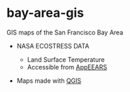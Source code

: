 # bay-area-gis
GIS maps of the San Francisco Bay Area

- NASA ECOSTRESS DATA
  - Land Surface Temperature
  - Accessible from [AppEEARS](https://appeears.earthdatacloud.nasa.gov/)
  
- Maps made with [QGIS](https://qgis.org/)
  
